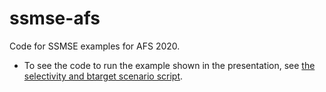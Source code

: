 # ssmse-afs
Code for SSMSE examples for AFS 2020. 
- To see the code to run the example shown in the presentation, see [the selectivity and btarget scenario script](code/run_sel_btarget_scenarios.R).
